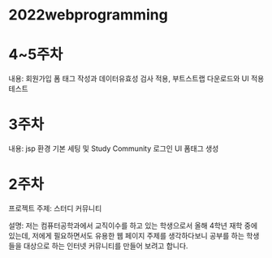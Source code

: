 # 2022webprogramming

# 4~5주차
내용: 회원가입 폼 태그 작성과 데이터유효성 검사 적용, 부트스트랩 다운로드와 UI 적용 테스트

# 3주차
내용: jsp 환경 기본 세팅 및 Study Community 로그인 UI 폼태그 생성

# 2주차

프로젝트 주제: 스터디 커뮤니티

설명: 저는 컴퓨터공학과에서 교직이수를 하고 있는 학생으로서 올해 4학년 재학 중에 있는데, 저에게 필요하면서도 유용한 웹 페이지 주제를 생각하다보니 공부를 하는 학생들을 대상으로 하는 인터넷 커뮤니티를 만들어 보려고 합니다.
